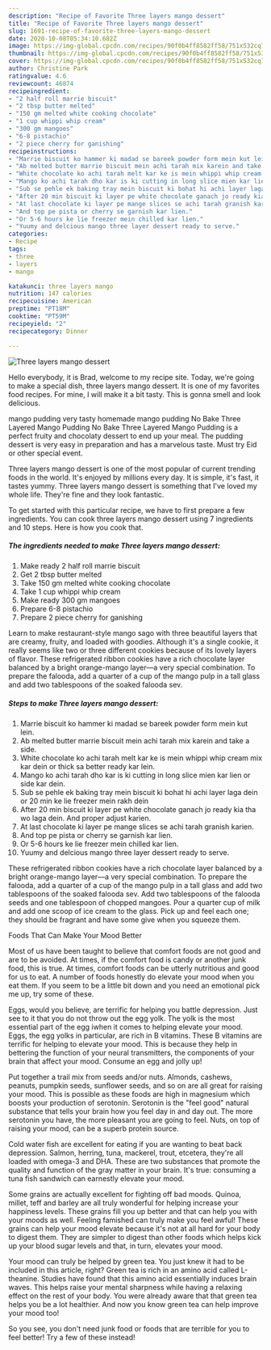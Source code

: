 ```yaml
---
description: "Recipe of Favorite Three layers mango dessert"
title: "Recipe of Favorite Three layers mango dessert"
slug: 1691-recipe-of-favorite-three-layers-mango-dessert
date: 2020-10-08T05:34:10.682Z
image: https://img-global.cpcdn.com/recipes/90f0b4ff8582ff58/751x532cq70/three-layers-mango-dessert-recipe-main-photo.jpg
thumbnail: https://img-global.cpcdn.com/recipes/90f0b4ff8582ff58/751x532cq70/three-layers-mango-dessert-recipe-main-photo.jpg
cover: https://img-global.cpcdn.com/recipes/90f0b4ff8582ff58/751x532cq70/three-layers-mango-dessert-recipe-main-photo.jpg
author: Christine Park
ratingvalue: 4.6
reviewcount: 46874
recipeingredient:
- "2 half roll marrie biscuit"
- "2 tbsp butter melted"
- "150 gm melted white cooking chocolate"
- "1 cup whippi whip cream"
- "300 gm mangoes"
- "6-8 pistachio"
- "2 piece cherry for ganishing"
recipeinstructions:
- "Marrie biscuit ko hammer ki madad se bareek powder form mein kut lein."
- "Ab melted butter marrie biscuit mein achi tarah mix karein and take a side."
- "White chocolate ko achi tarah melt kar ke is mein whippi whip cream mix kar dein or thick sa better ready kar lein."
- "Mango ko achi tarah dho kar is ki cutting in long slice mien kar lien or side kar dein."
- "Sub se pehle ek baking tray mein biscuit ki bohat hi achi layer laga dein or 20 min ke lie freezer mein rakh dein"
- "After 20 min biscuit ki layer pe white chocolate ganach jo ready kia tha wo laga dein. And proper adjust karien."
- "At last chocolate ki layer pe mange slices se achi tarah granish karien."
- "And top pe pista or cherry se garnish kar lien."
- "Or 5-6 hours ke lie freezer mein chilled kar lien."
- "Yuumy and delcious mango three layer dessert ready to serve."
categories:
- Recipe
tags:
- three
- layers
- mango

katakunci: three layers mango 
nutrition: 147 calories
recipecuisine: American
preptime: "PT18M"
cooktime: "PT59M"
recipeyield: "2"
recipecategory: Dinner

---
```



![Three layers mango dessert](https://img-global.cpcdn.com/recipes/90f0b4ff8582ff58/751x532cq70/three-layers-mango-dessert-recipe-main-photo.jpg)

Hello everybody, it is Brad, welcome to my recipe site. Today, we're going to make a special dish, three layers mango dessert. It is one of my favorites food recipes. For mine, I will make it a bit tasty. This is gonna smell and look delicious.

mango pudding very tasty homemade mango pudding No Bake Three Layered Mango Pudding No Bake Three Layered Mango Pudding is a perfect fruity and chocolaty dessert to end up your meal. The pudding dessert is very easy in preparation and has a marvelous taste. Must try Eid or other special event.

Three layers mango dessert is one of the most popular of current trending foods in the world. It's enjoyed by millions every day. It is simple, it's fast, it tastes yummy. Three layers mango dessert is something that I've loved my whole life. They're fine and they look fantastic.


To get started with this particular recipe, we have to first prepare a few ingredients. You can cook three layers mango dessert using 7 ingredients and 10 steps. Here is how you cook that.

<!--inarticleads1-->

##### The ingredients needed to make Three layers mango dessert:

1. Make ready 2 half roll marrie biscuit
1. Get 2 tbsp butter melted
1. Take 150 gm melted white cooking chocolate
1. Take 1 cup whippi whip cream
1. Make ready 300 gm mangoes
1. Prepare 6-8 pistachio
1. Prepare 2 piece cherry for ganishing


Learn to make restaurant-style mango sago with three beautiful layers that are creamy, fruity, and loaded with goodies. Although it&#39;s a single cookie, it really seems like two or three different cookies because of its lovely layers of flavor. These refrigerated ribbon cookies have a rich chocolate layer balanced by a bright orange-mango layer—a very special combination. To prepare the falooda, add a quarter of a cup of the mango pulp in a tall glass and add two tablespoons of the soaked falooda sev. 

<!--inarticleads2-->

##### Steps to make Three layers mango dessert:

1. Marrie biscuit ko hammer ki madad se bareek powder form mein kut lein.
1. Ab melted butter marrie biscuit mein achi tarah mix karein and take a side.
1. White chocolate ko achi tarah melt kar ke is mein whippi whip cream mix kar dein or thick sa better ready kar lein.
1. Mango ko achi tarah dho kar is ki cutting in long slice mien kar lien or side kar dein.
1. Sub se pehle ek baking tray mein biscuit ki bohat hi achi layer laga dein or 20 min ke lie freezer mein rakh dein
1. After 20 min biscuit ki layer pe white chocolate ganach jo ready kia tha wo laga dein. And proper adjust karien.
1. At last chocolate ki layer pe mange slices se achi tarah granish karien.
1. And top pe pista or cherry se garnish kar lien.
1. Or 5-6 hours ke lie freezer mein chilled kar lien.
1. Yuumy and delcious mango three layer dessert ready to serve.


These refrigerated ribbon cookies have a rich chocolate layer balanced by a bright orange-mango layer—a very special combination. To prepare the falooda, add a quarter of a cup of the mango pulp in a tall glass and add two tablespoons of the soaked falooda sev. Add two tablespoons of the falooda seeds and one tablespoon of chopped mangoes. Pour a quarter cup of milk and add one scoop of ice cream to the glass. Pick up and feel each one; they should be fragrant and have some give when you squeeze them. 

Foods That Can Make Your Mood Better


Most of us have been taught to believe that comfort foods are not good and are to be avoided. At times, if the comfort food is candy or another junk food, this is true. At times, comfort foods can be utterly nutritious and good for us to eat. A number of foods honestly do elevate your mood when you eat them. If you seem to be a little bit down and you need an emotional pick me up, try some of these.

Eggs, would you believe, are terrific for helping you battle depression. Just see to it that you do not throw out the egg yolk. The yolk is the most essential part of the egg iwhen it comes to helping elevate your mood. Eggs, the egg yolks in particular, are rich in B vitamins. These B vitamins are terrific for helping to elevate your mood. This is because they help in bettering the function of your neural transmitters, the components of your brain that affect your mood. Consume an egg and jolly up!

Put together a trail mix from seeds and/or nuts. Almonds, cashews, peanuts, pumpkin seeds, sunflower seeds, and so on are all great for raising your mood. This is possible as these foods are high in magnesium which boosts your production of serotonin. Serotonin is the "feel good" natural substance that tells your brain how you feel day in and day out. The more serotonin you have, the more pleasant you are going to feel. Nuts, on top of raising your mood, can be a superb protein source.

Cold water fish are excellent for eating if you are wanting to beat back depression. Salmon, herring, tuna, mackerel, trout, etcetera, they're all loaded with omega-3 and DHA. These are two substances that promote the quality and function of the gray matter in your brain. It's true: consuming a tuna fish sandwich can earnestly elevate your mood. 

Some grains are actually excellent for fighting off bad moods. Quinoa, millet, teff and barley are all truly wonderful for helping increase your happiness levels. These grains fill you up better and that can help you with your moods as well. Feeling famished can truly make you feel awful! These grains can help your mood elevate because it's not at all hard for your body to digest them. They are simpler to digest than other foods which helps kick up your blood sugar levels and that, in turn, elevates your mood.

Your mood can truly be helped by green tea. You just knew it had to be included in this article, right? Green tea is rich in an amino acid called L-theanine. Studies have found that this amino acid essentially induces brain waves. This helps raise your mental sharpness while having a relaxing effect on the rest of your body. You were already aware that that green tea helps you be a lot healthier. And now you know green tea can help improve your mood too!

So you see, you don't need junk food or foods that are terrible for you to feel better! Try a few of these instead!

